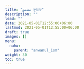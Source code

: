 ```yaml
---
title: "مشتق মুশতাক"
description: ""
lead: ""
date: 2021-05-01T12:55:00+06:00
lastmod: 2021-05-01T12:55:00+06:00
draft: true
images: []
menu: 
  nahw:
    parent: "anwanul_ism"
weight: 30
toc: true
---
```




